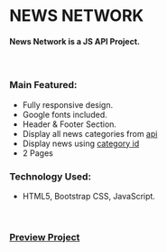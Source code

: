 # NEWS NETWORK
#### News Network is a JS API Project.

<br />

### Main Featured:
* Fully responsive design.
* Google fonts included.
* Header & Footer Section.
* Display all news categories from [api](https://openapi.programming-hero.com/api/news/categories)
* Display news using [category id](https://openapi.programming-hero.com/api/news/category/{id})
* 2 Pages

### Technology Used:
* HTML5, Bootstrap CSS, JavaScript.

<br />

### [Preview Project](https://news-network-api.netlify.app)